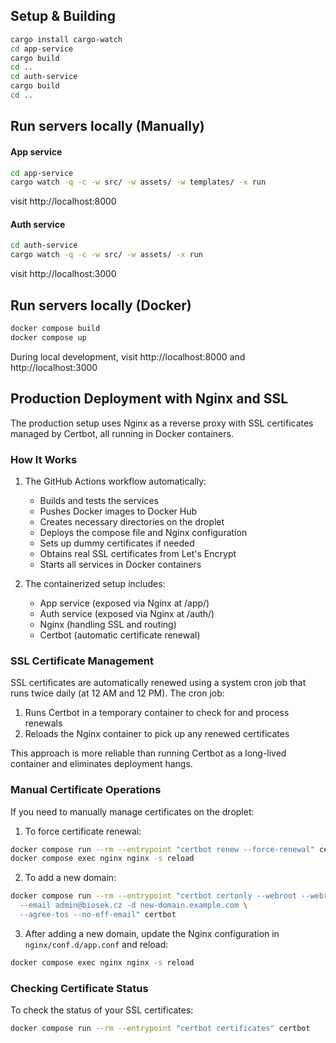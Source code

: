 ## Setup & Building
```bash
cargo install cargo-watch
cd app-service
cargo build
cd ..
cd auth-service
cargo build
cd ..
```

## Run servers locally (Manually)
#### App service
```bash
cd app-service
cargo watch -q -c -w src/ -w assets/ -w templates/ -x run
```

visit http://localhost:8000

#### Auth service
```bash
cd auth-service
cargo watch -q -c -w src/ -w assets/ -x run
```

visit http://localhost:3000

## Run servers locally (Docker)
```bash
docker compose build
docker compose up
```

During local development, visit http://localhost:8000 and http://localhost:3000

## Production Deployment with Nginx and SSL

The production setup uses Nginx as a reverse proxy with SSL certificates managed by Certbot, all running in Docker containers.

### How It Works

1. The GitHub Actions workflow automatically:
   - Builds and tests the services
   - Pushes Docker images to Docker Hub
   - Creates necessary directories on the droplet
   - Deploys the compose file and Nginx configuration
   - Sets up dummy certificates if needed
   - Obtains real SSL certificates from Let's Encrypt
   - Starts all services in Docker containers

2. The containerized setup includes:
   - App service (exposed via Nginx at /app/)
   - Auth service (exposed via Nginx at /auth/)
   - Nginx (handling SSL and routing)
   - Certbot (automatic certificate renewal)

### SSL Certificate Management

SSL certificates are automatically renewed using a system cron job that runs twice daily (at 12 AM and 12 PM). The cron job:
1. Runs Certbot in a temporary container to check for and process renewals
2. Reloads the Nginx container to pick up any renewed certificates

This approach is more reliable than running Certbot as a long-lived container and eliminates deployment hangs.

### Manual Certificate Operations

If you need to manually manage certificates on the droplet:

1. To force certificate renewal:
```bash
docker compose run --rm --entrypoint "certbot renew --force-renewal" certbot
docker compose exec nginx nginx -s reload
```

2. To add a new domain:
```bash
docker compose run --rm --entrypoint "certbot certonly --webroot --webroot-path /var/www/certbot \
  --email admin@biosek.cz -d new-domain.example.com \
  --agree-tos --no-eff-email" certbot
```

3. After adding a new domain, update the Nginx configuration in `nginx/conf.d/app.conf` and reload:
```bash
docker compose exec nginx nginx -s reload
```

### Checking Certificate Status

To check the status of your SSL certificates:
```bash
docker compose run --rm --entrypoint "certbot certificates" certbot
```